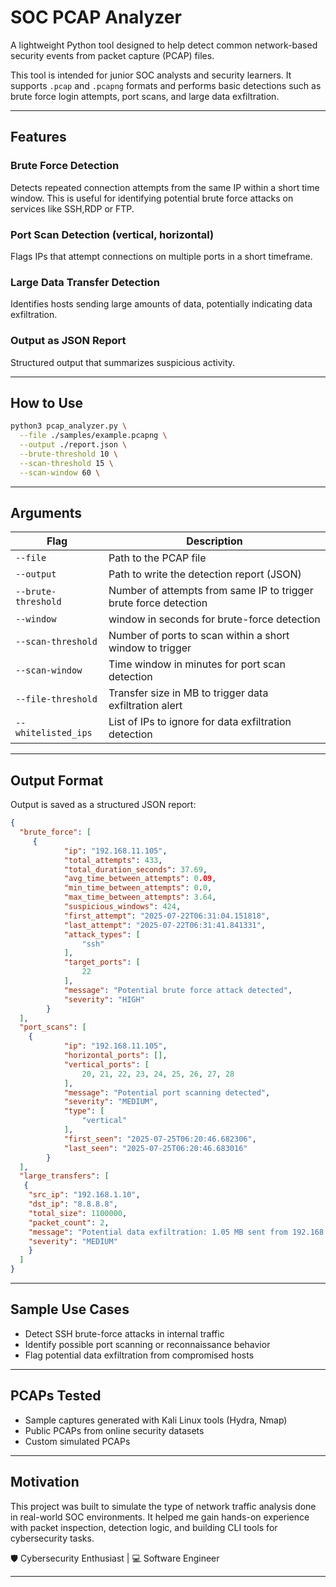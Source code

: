 
# SOC PCAP Analyzer

A lightweight Python tool designed to help detect common network-based security events from packet capture (PCAP) files.

This tool is intended for junior SOC analysts and security learners. It supports `.pcap` and `.pcapng` formats and performs basic detections such as brute force login attempts, port scans, and large data exfiltration.

---

## Features

### Brute Force Detection
Detects repeated connection attempts from the same IP within a short time window.
This is useful for identifying potential brute force attacks on services like SSH,RDP or FTP.

### Port Scan Detection (vertical, horizontal)
Flags IPs that attempt connections on multiple ports in a short timeframe.

### Large Data Transfer Detection
Identifies hosts sending large amounts of data, potentially indicating data exfiltration.

### Output as JSON Report
Structured output that summarizes suspicious activity.

---

## How to Use

```bash
python3 pcap_analyzer.py \
  --file ./samples/example.pcapng \
  --output ./report.json \
  --brute-threshold 10 \
  --scan-threshold 15 \
  --scan-window 60 \
````

---

## Arguments

| Flag                   | Description                                                      |
| ---------------------- | ---------------------------------------------------------------- |
| `--file`               | Path to the PCAP file                                            |
| `--output`             | Path to write the detection report (JSON)                        |
| `--brute-threshold`    | Number of attempts from same IP to trigger brute force detection |
| `--window`             | window in seconds for brute-force detection                      |
| `--scan-threshold`     | Number of ports to scan within a short window to trigger         |
| `--scan-window`        | Time window in minutes for port scan detection                   |
| `--file-threshold`     | Transfer size in MB to trigger data exfiltration alert           |
| `--whitelisted_ips`    | List of IPs to ignore for data exfiltration detection            |


---

## Output Format

Output is saved as a structured JSON report:

```json
{
  "brute_force": [
     {
            "ip": "192.168.11.105",
            "total_attempts": 433,
            "total_duration_seconds": 37.69,
            "avg_time_between_attempts": 0.09,
            "min_time_between_attempts": 0.0,
            "max_time_between_attempts": 3.64,
            "suspicious_windows": 424,
            "first_attempt": "2025-07-22T06:31:04.151818",
            "last_attempt": "2025-07-22T06:31:41.841331",
            "attack_types": [
                "ssh"
            ],
            "target_ports": [
                22
            ],
            "message": "Potential brute force attack detected",
            "severity": "HIGH"
        }
  ],
  "port_scans": [
    {
            "ip": "192.168.11.105",
            "horizontal_ports": [],
            "vertical_ports": [
                20, 21, 22, 23, 24, 25, 26, 27, 28
            ],
            "message": "Potential port scanning detected",
            "severity": "MEDIUM",
            "type": [
                "vertical"
            ],
            "first_seen": "2025-07-25T06:20:46.682306",
            "last_seen": "2025-07-25T06:20:46.683016"
        }
  ],
  "large_transfers": [
   {
    "src_ip": "192.168.1.10",
    "dst_ip": "8.8.8.8",
    "total_size": 1100000,
    "packet_count": 2,
    "message": "Potential data exfiltration: 1.05 MB sent from 192.168.1.10 to 8.8.8.8",
    "severity": "MEDIUM"
    }
  ]
}
```

---

## Sample Use Cases

-  Detect SSH brute-force attacks in internal traffic
- Identify possible port scanning or reconnaissance behavior
- Flag potential data exfiltration from compromised hosts

---

## PCAPs Tested

-  Sample captures generated with Kali Linux tools (Hydra, Nmap)
-  Public PCAPs from online security datasets
-  Custom simulated PCAPs

---

## Motivation

This project was built to simulate the type of network traffic analysis done in real-world SOC environments. It helped me gain hands-on experience with packet inspection, detection logic, and building CLI tools for cybersecurity tasks.

🛡️ Cybersecurity Enthusiast | 💻 Software Engineer

---

```


